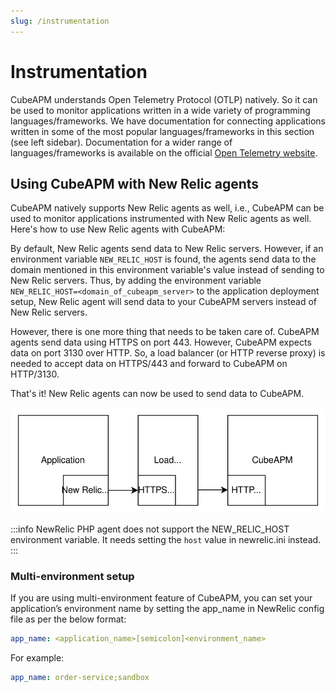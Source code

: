 ```yaml
---
slug: /instrumentation
---
```


# Instrumentation

CubeAPM understands Open Telemetry Protocol (OTLP) natively. So it can be used to monitor applications written in a wide variety of programming languages/frameworks. We have documentation for connecting applications written in some of the most popular languages/frameworks in this section (see left sidebar). Documentation for a wider range of languages/frameworks is available on the official [Open Telemetry website](https://opentelemetry.io/docs/instrumentation/).

## Using CubeAPM with New Relic agents

CubeAPM natively supports New Relic agents as well, i.e., CubeAPM can be used to monitor applications instrumented with New Relic agents as well. Here's how to use New Relic agents with CubeAPM:

By default, New Relic agents send data to New Relic servers. However, if an environment variable `NEW_RELIC_HOST` is found, the agents send data to the domain mentioned in this environment variable's value instead of sending to New Relic servers. Thus, by adding the environment variable `NEW_RELIC_HOST=<domain_of_cubeapm_server>` to the application deployment setup, New Relic agent will send data to your CubeAPM servers instead of New Relic servers.

However, there is one more thing that needs to be taken care of. CubeAPM agents send data using HTTPS on port 443. However, CubeAPM expects data on port 3130 over HTTP. So, a load balancer (or HTTP reverse proxy) is needed to accept data on HTTPS/443 and forward to CubeAPM on HTTP/3130.

That's it! New Relic agents can now be used to send data to CubeAPM.

![CubeAPM with New Relic](/img/new-relic.svg)

:::info
NewRelic PHP agent does not support the NEW_RELIC_HOST environment variable. It needs setting the `host` value in newrelic.ini instead.
:::

### Multi-environment setup

If you are using multi-environment feature of CubeAPM, you can set your application’s environment name by setting the app_name in NewRelic config file as per the below format:

```yaml
app_name: <application_name>[semicolon]<environment_name>
```

For example:

```yaml
app_name: order-service;sandbox
```
